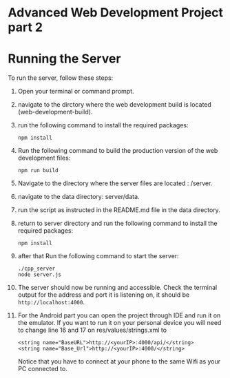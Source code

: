 # Advanced Web Development Project part 2

# Running the Server

To run the server, follow these steps:

1. Open your terminal or command prompt.
2. navigate to the dirctory where the web development build is located (web-development-build).
3. run the following command to install the required packages:
    ```
   npm install
    ```

4. Run the following command to build the production version of the web development files:
    ```
   npm run build
    ```

5. Navigate to the directory where the server files are located : /server.
6. navigate to the data directory: server/data.
7. run the script as instructed in the README.md file in the data directory.
8. return to server directory and run the following command to install the required packages:
    ```
   npm install
    ```
9. after that Run the following command to start the server:
    ```
    ./cpp_server
   node server.js
    ```
10. The server should now be running and accessible. Check the terminal output for the address and port it is listening on, it should be `http://localhost:4000`.

11. For the Android part you can open the project through IDE and run it on the emulator.
    If you want to run it on your personal device you will need to change line 16 and 17 on res/values/strings.xml
    to
    ```
    <string name="BaseURL">http://<yourIP>:4000/api/</string>
    <string name="Base_Url">http://<yourIP>:4000/</string>
    ```
    Notice that you have to connect at your phone to the same Wifi as your PC connected to.

